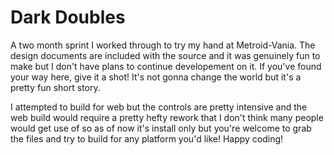# Dark Doubles
A two month sprint I worked through to try my hand at Metroid-Vania.  The design documents are included with the source and it was genuinely fun to make but I don't have plans to continue developement on it.  If you've found your way here, give it a shot!  It's not gonna change the world but it's a pretty fun short story.

I attempted to build for web but the controls are pretty intensive and the web build would require a pretty hefty rework that I don't think many people would get use of so as of now it's install only but you're welcome to grab the files and try to build for any platform you'd like!  Happy coding!
